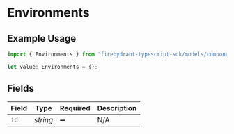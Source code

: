 # Environments

## Example Usage

```typescript
import { Environments } from "firehydrant-typescript-sdk/models/components";

let value: Environments = {};
```

## Fields

| Field              | Type               | Required           | Description        |
| ------------------ | ------------------ | ------------------ | ------------------ |
| `id`               | *string*           | :heavy_minus_sign: | N/A                |